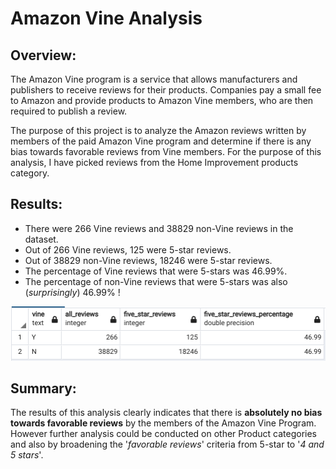 # Amazon Vine Analysis

## Overview: 
   The Amazon Vine program is a service that allows manufacturers and publishers to receive reviews for their products. Companies pay a small fee to Amazon and provide products to Amazon Vine members, who are then required to publish a review.

   The purpose of this project is to analyze the Amazon reviews written by members of the paid Amazon Vine program and determine if there is any bias towards favorable reviews from Vine members. For the purpose of this analysis, I have picked reviews from the Home Improvement products category.

## Results: 
* There were 266 Vine reviews and 38829 non-Vine reviews in the dataset.
* Out of 266 Vine reviews, 125 were 5-star reviews. 
* Out of 38829 non-Vine reviews, 18246 were 5-star reviews.
* The percentage of Vine reviews that were 5-stars was 46.99%.
* The percentage of non-Vine reviews that were 5-stars was also (_surprisingly_) 46.99% !

<img src='https://github.com/yazhcodes/Amazon_Vine_Analysis/blob/main/Resources/Images/Vine%20Analysis%20Table.png'></img>

## Summary: 
   The results of this analysis clearly indicates that there is **absolutely no bias towards favorable reviews** by the members of the Amazon Vine Program. However further analysis could be conducted on other Product categories and also by broadening the '_favorable reviews_' criteria from 5-star to '_4 and 5 stars_'.
